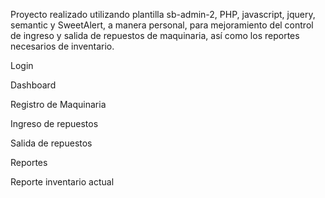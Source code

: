 Proyecto realizado utilizando plantilla sb-admin-2, PHP, javascript, jquery, semantic y SweetAlert, a manera personal, para mejoramiento del control de ingreso y salida de repuestos de maquinaria, así como los reportes necesarios de inventario.

Login
<!-- ![Login](https://github.com/jperez-89/hsolis/blob/master/img/login.PNG?raw=true "Login") -->

Dashboard
<!-- ![Dashboard](https://github.com/jperez-89/hsolis/blob/master/img/dashboard.PNG?raw=true "Dashboard") -->

Registro de Maquinaria
<!-- ![Registro de Maquinaria](https://github.com/jperez-89/hsolis/blob/master/img/registro_maquinaria.PNG?raw=true "Registro de maquinaria") -->

Ingreso de repuestos
<!-- ![Ingreso de repuestos](https://github.com/jperez-89/hsolis/blob/master/img/ingreso_repuestos.PNG?raw=true "Ingreso de repuestos") -->

Salida de repuestos
<!-- ![Salida de repuestos](https://github.com/jperez-89/hsolis/blob/master/img/salida_repuestos.PNG?raw=true "Salida de repuestos") -->

Reportes
<!-- ![Reportes](https://github.com/jperez-89/hsolis/blob/master/img/reportes.PNG?raw=true "Reportes") -->

Reporte inventario actual
<!-- ![Reporte inventario actual](https://github.com/jperez-89/hsolis/blob/master/img/reporte_inventario.PNG?raw=true "Reporte de inventario actual") -->